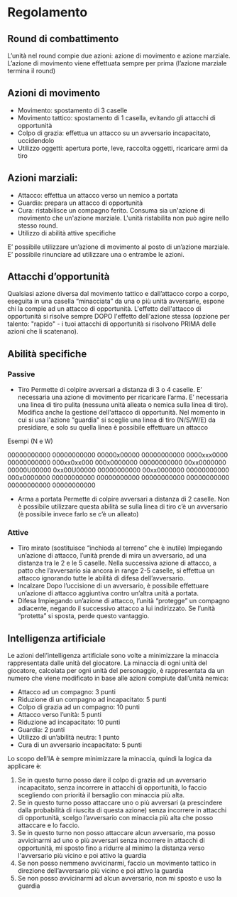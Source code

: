 # Regolamento

## Round di combattimento

L’unità nel round compie due azioni: azione di movimento e azione marziale. L’azione di movimento viene effettuata sempre per prima (l’azione marziale termina il round)

## Azioni di movimento

* Movimento: spostamento di 3 caselle
* Movimento tattico: spostamento di 1 casella, evitando gli attacchi di opportunità
* Colpo di grazia: effettua un attacco su un avversario incapacitato, uccidendolo
* Utilizzo oggetti: apertura porte, leve, raccolta oggetti, ricaricare armi da tiro

## Azioni marziali:
* Attacco: effettua un attacco verso un nemico a portata
* Guardia: prepara un attacco di opportunità
* Cura: ristabilisce un compagno ferito. Consuma sia un'azione di movimento che un'azione marziale. L'unità ristabilita non può agire nello stesso round.
* Utilizzo di abilità attive specifiche

E’ possibile utilizzare un’azione di movimento al posto di un’azione marziale. 
E’ possibile rinunciare ad utilizzare una o entrambe le azioni.

## Attacchi d’opportunità

Qualsiasi azione diversa dal movimento tattico e dall’attacco corpo a corpo, eseguita in una casella “minacciata” da una o più unità avversarie, espone chi la compie ad un attacco di opportunità. 
L'effetto dell'attacco di opportunità si risolve sempre DOPO l'effetto dell'azione stessa (opzione per talento: "rapido" - i tuoi attacchi di opportunità si risolvono PRIMA delle azioni che li scatenano).

## Abilità specifiche

### Passive

* Tiro
Permette di colpire avversari a distanza di 3 o 4 caselle. E’ necessaria una azione di movimento per ricaricare l’arma. E’ necessaria una linea di tiro pulita (nessuna unità alleata o nemica sulla linea di tiro). 
Modifica anche la gestione dell'attacco di opportunità. Nel momento in cui si usa l'azione "guardia" si sceglie una linea di tiro (N/S/W/E) da presidiare, e solo su quella linea è possibile effettuare un attacco

Esempi (N e W)

00000000000		00000000000
00000x00000		00000000000
0000xxx0000		00000000000
000xx0xx000		000x0000000
00000000000		00xx0000000
00000U00000		0xx00U00000
00000000000		00xx0000000
00000000000		000x0000000
00000000000		00000000000
00000000000		00000000000
00000000000		00000000000

* Arma a portata
Permette di colpire avversari a distanza di 2 caselle. Non è possibile utilizzare questa abilità se sulla linea di tiro c’è un avversario (è possibile invece farlo se c’è un alleato)

### Attive

* Tiro mirato (sostituisce “inchioda al terreno” che è inutile)
Impiegando un’azione di attacco, l’unità prende di mira un avversario, ad una distanza tra le 2 e le 5 caselle. Nella successiva azione di attacco, a patto che l’avversario sia ancora in range 2-5 caselle, si effettua un attacco ignorando tutte le abilità di difesa dell’avversario.
* Incalzare
Dopo l’uccisione di un avversario, è possibile effettuare un’azione di attacco aggiuntiva contro un’altra unità a portata.
* Difesa
Impiegando un’azione di attacco, l’unità “protegge” un compagno adiacente, negando il successivo attacco a lui indirizzato. Se l’unità “protetta” si sposta, perde questo vantaggio.

## Intelligenza artificiale

Le azioni dell’intelligenza artificiale sono volte a minimizzare la minaccia rappresentata dalle unità del giocatore. La minaccia di ogni unità del giocatore, calcolata per ogni unità del personaggio, è rappresentata da un numero che viene modificato in base alle azioni compiute dall’unità nemica:
*	Attacco ad un compagno: 3 punti
*	Riduzione di un compagno ad incapacitato: 5 punti
*   Colpo di grazia ad un compagno: 10 punti
*	Attacco verso l’unità: 5 punti
*   Riduzione ad incapacitato: 10 punti
*	Guardia: 2 punti 
*	Utilizzo di un’abilità neutra: 1 punto
*   Cura di un avversario incapacitato: 5 punti

Lo scopo dell’IA è sempre minimizzare la minaccia, quindi la logica da applicare è:
1.  Se in questo turno posso dare il colpo di grazia ad un avversario incapacitato, senza incorrere in attacchi di opportunità, lo faccio scegliendo con priorità il bersaglio con minaccia più alta.
2.	Se in questo turno posso attaccare uno o più avversari (a prescindere dalla probabilità di riuscita di questa azione) senza incorrere in attacchi di opportunità, scelgo l’avversario con minaccia più alta che posso attaccare e lo faccio.
3.	Se in questo turno non posso attaccare alcun avversario, ma posso avvicinarmi ad uno o più avversari senza incorrere in attacchi di opportunità, mi sposto fino a ridurre al minimo la distanza verso l'avversario più vicino e poi attivo la guardia
4.	Se non posso nemmeno avvicinarmi, faccio un movimento tattico in direzione dell’avversario più vicino e poi attivo la guardia
5.	Se non posso avvicinarmi ad alcun avversario, non mi sposto e uso la guardia


